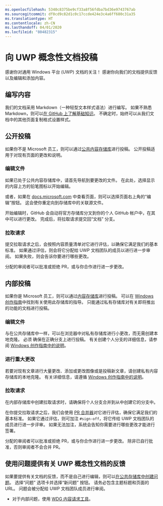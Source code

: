 ```yaml
---
ms.openlocfilehash: 5340c8375be9cf33a8f56fdba7bd36e9743767ab
ms.sourcegitcommit: df0cd9c82d1c0c17ccde424e3c4a6ff680c31a35
ms.translationtype: HT
ms.contentlocale: zh-CN
ms.lasthandoff: 04/01/2020
ms.locfileid: "80482315"
---
```

# <a name="contributing-to-uwp-conceptual-documentation"></a>向 UWP 概念性文档投稿

感谢你对通用 Windows 平台 (UWP) 文档的关注！ 感谢你向我们的文档提供反馈以及编辑和添加内容。

## <a name="writing-content"></a>编写内容

我们的文档采用 Markdown（一种轻型文本样式语法）进行编写。 如果不熟悉 Markdown，则可以[在 GitHub 上了解基础知识](https://guides.github.com/features/mastering-markdown/)。 不确定时，始终可以从我们文档中的其他页面复制格式设置样式。

## <a name="public-contributions"></a>公开投稿

如果你不是  Microsoft 员工，则可以通过[公共内容存储库](https://github.com/MicrosoftDocs/windows-uwp)进行投稿。 公开投稿适用于对现有页面的更改和说明。

### <a name="editing-a-file"></a>编辑文件

如果已处于公共内容存储库中，请首先导航到要更改的文件。 在此处，选择显示的内容上方的铅笔图标以开始编辑。

或者，如果在 [docs.microsoft.com](https://docs.microsoft.com) 中查看页面，则可以选择页面右上角的“编辑”按钮。  这会使你重定向到存储库中的关联源文件。

开始编辑时，GitHub 会自动将官方存储库分叉到你的个人 GitHub 帐户中，在其中可以进行更改。 完成后，将拉取请求提交回“文档”  分支。

### <a name="pull-requests"></a>拉取请求

提交拉取请求之后，会按照内容质量清单对它进行评估，以确保它满足我们的基本标准。 如果通过评估，则会将它分配给 UWP 文档团队的成员以进行进一步审阅。 如果失败，则会告诉你要进行哪些更改。

分配的审阅者可以批准或拒绝 PR，或与你合作进行进一步更改。

## <a name="internal-contributions"></a>内部投稿

如果你是 Microsoft 员工，则可以通过[内容存储库](https://github.com/microsoftdocs/windows-uwp-pr)进行投稿。 可以在 [Windows 创作指南](https://review.docs.microsoft.com/windows-authoring-guide/uwp/?branch=master)中找到有关使用此存储库的指导。 只能通过私有存储库对有关即将推出的功能的文档进行投稿。

### <a name="editing-a-file"></a>编辑文件

与在公共存储库中一样，可以在浏览器中对私有存储库进行小更改，而无需创建本地克隆。 必须  确保在正确分支上进行投稿。 有关创建个人分支的详细信息，请参阅 [Windows 创作指南中的说明](https://review.docs.microsoft.com/windows-authoring-guide/uwp/conceptual/branches?branch=master)。

### <a name="making-substantial-changes"></a>进行重大更改

若要对现有文章进行大量更改、添加或更改图像或是投稿新文章，请创建私有内容存储库的本地克隆。 有关详细信息，请遵循 [Windows 创作指南中的说明](https://review.docs.microsoft.com/windows-authoring-guide/uwp/conceptual/)。

### <a name="pull-requests"></a>拉取请求

在内部存储库中创建拉取请求时，请确保将个人分支合并到从中创建它的分支中。

在你提交拉取请求之后，我们会使用 [PR 合并器](https://review.docs.microsoft.com/help/contribute/prmerger-overview?branch=master)对它进行评估，确保它满足我们的基本标准。 如果它通过评估，则可加注 `#sign-off`，将它传给 UWP 文档团队的成员进行进一步评审。 如果无法加注，系统会告知你需要进行哪些更改才能进行签署。

分配的审阅者可以批准或拒绝 PR，或与你合作进行进一步更改。 除非已自行批准，否则审阅者不会合并 PR。

## <a name="using-issues-to-provide-feedback-on-uwp-conceptual-documentation"></a>使用问题提供有关 UWP 概念性文档的反馈

如果要提供有关文档的反馈，而不是自己进行编辑，则可以[在公共存储库中创建问题](https://github.com/MicrosoftDocs/windows-uwp/issues)。 选择“问题”  选项卡并选择“新问题”  按钮。 请务必包含主题标题和页面的 URL。 问题会被分配给 UWP 文档团队成员进行审阅。

* 对于内部问题，使用 [WDG 内容请求工具](http://sesuw2-iis02a/WSCPubRequest/WindowsContentRequestTool.aspx)。

